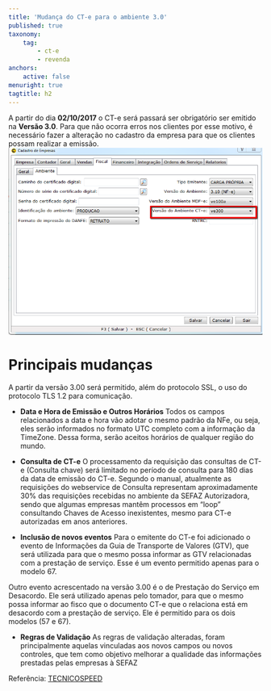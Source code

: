 ```yaml
---
title: 'Mudança do CT-e para o ambiente 3.0'
published: true
taxonomy:
    tag:
        - ct-e
        - revenda
anchors:
    active: false
menuright: true
tagtitle: h2
---
```


A partir do dia  **02/10/2017** o CT-e será passará ser obrigatório ser emitido na **Versão 3.0**. Para que não ocorra erros nos clientes por esse motivo, é necessário fazer a alteração no cadastro da empresa para que os clientes possam realizar a emissão.
![](2017-09-25_1402.png)

# Principais mudanças
A partir da versão 3.00 será permitido, além do protocolo SSL, o uso do protocolo TLS 1.2 para comunicação.

* **Data e Hora de Emissão e Outros Horários**
Todos os campos relacionados a data e hora vão adotar o mesmo padrão da NFe, ou seja, eles serão informados no formato UTC completo com a informação da TimeZone. Dessa forma, serão aceitos horários de qualquer região do mundo.

* **Consulta de CT-e**
O processamento da requisição das consultas de CT-e (Consulta chave) será limitado no período de consulta para 180 dias da data de emissão do CT-e. Segundo o manual, atualmente as requisições do webservice de Consulta representam aproximadamente 30% das requisições recebidas no ambiente da SEFAZ Autorizadora, sendo que algumas empresas mantêm processos em “loop” consultando Chaves de Acesso inexistentes, mesmo para CT-e autorizadas em anos anteriores.

* **Inclusão de novos eventos**
Para o emitente do CT-e foi adicionado o evento de Informações da Guia de Transporte de Valores (GTV), que será utilizada para que o mesmo possa informar as GTV relacionadas com a prestação de serviço. Esse é um evento permitido apenas para o modelo 67.

Outro evento acrescentado na versão 3.00 é o de Prestação do Serviço em Desacordo. Ele será utilizado apenas pelo tomador, para que o mesmo possa informar ao fisco que o documento CT-e que o relaciona está em desacordo com a prestação de serviço. Ele é permitido para os dois modelos (57 e 67).

* **Regras de Validação**
As regras de validação alteradas, foram principalmente aquelas vinculadas aos novos campos ou novos controles, que tem como objetivo melhorar a qualidade das informações prestadas pelas empresas à SEFAZ  

Referência: [TECNICOSPEED](http://tsdn.tecnospeed.com.br/blog-da-tecnospeed/post/ct-e-3-00-saiba-tudo-e-fique-preparado-para-as-mudancas)